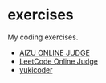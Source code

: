 # exercises
My coding exercises.
* [AIZU ONLINE JUDGE](aoj)
* [LeetCode Online Judge](leetCodeOJ)
* [yukicoder](yukicoder)

